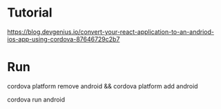 # Tutorial
https://blog.devgenius.io/convert-your-react-application-to-an-andriod-ios-app-using-cordova-87646729c2b7

# Run
cordova platform remove android && cordova platform add android

cordova run android
